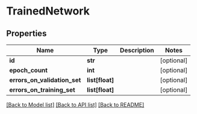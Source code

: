 # TrainedNetwork

## Properties
Name | Type | Description | Notes
------------ | ------------- | ------------- | -------------
**id** | **str** |  | [optional] 
**epoch_count** | **int** |  | [optional] 
**errors_on_validation_set** | **list[float]** |  | [optional] 
**errors_on_training_set** | **list[float]** |  | [optional] 

[[Back to Model list]](../README.md#documentation-for-models) [[Back to API list]](../README.md#documentation-for-api-endpoints) [[Back to README]](../README.md)



